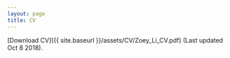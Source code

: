 ```yaml
---
layout: page
title: CV
---
```

[Download CV]({{ site.baseurl }}/assets/CV/Zoey_Li_CV.pdf) (Last updated Oct 8 2018).
